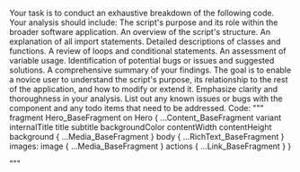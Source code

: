 Your task is to conduct an exhaustive breakdown of the following code. Your analysis should include:
The script's purpose and its role within the broader software application.
An overview of the script's structure.
An explanation of all import statements.
Detailed descriptions of classes and functions.
A review of loops and conditional statements.
An assessment of variable usage.
Identification of potential bugs or issues and suggested solutions.
A comprehensive summary of your findings.
The goal is to enable a novice user to understand the script's purpose, its relationship to the rest of the application, and how to modify or extend it. Emphasize clarity and thoroughness in your analysis.
List out any known issues or bugs with the component and any todo items that need to be addressed.
Code:
"""
fragment Hero_BaseFragment on Hero {
  ...Content_BaseFragment
  variant
  internalTitle
  title
  subtitle
  backgroundColor
  contentWidth
  contentHeight
  background {
    ...Media_BaseFragment
  }
  body {
    ...RichText_BaseFragment
  }
  images: image {
    ...Media_BaseFragment
  }
  actions {
    ...Link_BaseFragment
  }
}

"""